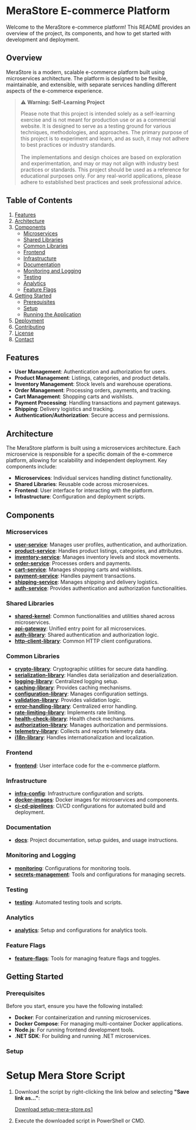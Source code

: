 # MeraStore E-commerce Platform

Welcome to the MeraStore e-commerce platform! This README provides an overview of the project, its components, and how to get started with development and deployment.

## Overview

MeraStore is a modern, scalable e-commerce platform built using microservices architecture. The platform is designed to be flexible, maintainable, and extensible, with separate services handling different aspects of the e-commerce experience.

> ⚠️ **Warning: Self-Learning Project**
>  <p>Please note that this project is intended solely as a self-learning exercise and is not meant for production use or as a commercial website. It is designed to serve as a testing ground for various techniques, methodologies, and approaches. The primary purpose of this project is to experiment and learn, and as such, it may not adhere to best practices or industry standards. <br><br>
> The implementations and design choices are based on exploration and experimentation, and may or may not align with industry best practices or standards. This project should be used as a reference for educational purposes only. For any real-world applications, please adhere to established best practices and seek professional advice.

## Table of Contents

1. [Features](#features)
2. [Architecture](#architecture)
3. [Components](#components)
   - [Microservices](#microservices)
   - [Shared Libraries](#shared-libraries)
   - [Common Libraries](#common-libraries)
   - [Frontend](#frontend)
   - [Infrastructure](#infrastructure)
   - [Documentation](#documentation)
   - [Monitoring and Logging](#monitoring-and-logging)
   - [Testing](#testing)
   - [Analytics](#analytics)
   - [Feature Flags](#feature-flags)
4. [Getting Started](#getting-started)
   - [Prerequisites](#prerequisites)
   - [Setup](#setup)
   - [Running the Application](#running-the-application)
5. [Deployment](#deployment)
6. [Contributing](#contributing)
7. [License](#license)
8. [Contact](#contact)

## Features

- **User Management**: Authentication and authorization for users.
- **Product Management**: Listings, categories, and product details.
- **Inventory Management**: Stock levels and warehouse operations.
- **Order Management**: Processing orders, payments, and tracking.
- **Cart Management**: Shopping carts and wishlists.
- **Payment Processing**: Handling transactions and payment gateways.
- **Shipping**: Delivery logistics and tracking.
- **Authentication/Authorization**: Secure access and permissions.

## Architecture

The MeraStore platform is built using a microservices architecture. Each microservice is responsible for a specific domain of the e-commerce platform, allowing for scalability and independent deployment. Key components include:

- **Microservices**: Individual services handling distinct functionality.
- **Shared Libraries**: Reusable code across microservices.
- **Frontend**: User interface for interacting with the platform.
- **Infrastructure**: Configuration and deployment scripts.

## Components

### Microservices

- **[user-service](https://github.com/sanjyotagureddy-merastore/user-service)**: Manages user profiles, authentication, and authorization.
- **[product-service](https://github.com/sanjyotagureddy-merastore/product-service)**: Handles product listings, categories, and attributes.
- **[inventory-service](https://github.com/sanjyotagureddy-merastore/inventory-service)**: Manages inventory levels and stock movements.
- **[order-service](https://github.com/sanjyotagureddy-merastore/order-service)**: Processes orders and payments.
- **[cart-service](https://github.com/sanjyotagureddy-merastore/cart-service)**: Manages shopping carts and wishlists.
- **[payment-service](https://github.com/sanjyotagureddy-merastore/payment-service)**: Handles payment transactions.
- **[shipping-service](https://github.com/sanjyotagureddy-merastore/shipping-service)**: Manages shipping and delivery logistics.
- **[auth-service](https://github.com/sanjyotagureddy-merastore/auth-service)**: Provides authentication and authorization functionalities.

### Shared Libraries

- **[shared-kernel](https://github.com/sanjyotagureddy-merastore/shared-kernel)**: Common functionalities and utilities shared across microservices.
- **[api-gateway](https://github.com/sanjyotagureddy-merastore/api-gateway)**: Unified entry point for all microservices.
- **[auth-library](https://github.com/sanjyotagureddy-merastore/auth-library)**: Shared authentication and authorization logic.
- **[http-client-library](https://github.com/sanjyotagureddy-merastore/http-client-library)**: Common HTTP client configurations.

### Common Libraries

- **[crypto-library](https://github.com/sanjyotagureddy-merastore/crypto-library)**: Cryptographic utilities for secure data handling.
- **[serialization-library](https://github.com/sanjyotagureddy-merastore/serialization-library)**: Handles data serialization and deserialization.
- **[logging-library](https://github.com/sanjyotagureddy-merastore/logging-library)**: Centralized logging setup.
- **[caching-library](https://github.com/sanjyotagureddy-merastore/caching-library)**: Provides caching mechanisms.
- **[configuration-library](https://github.com/sanjyotagureddy-merastore/configuration-library)**: Manages configuration settings.
- **[validation-library](https://github.com/sanjyotagureddy-merastore/validation-library)**: Provides validation logic.
- **[error-handling-library](https://github.com/sanjyotagureddy-merastore/error-handling-library)**: Centralized error handling.
- **[rate-limiting-library](https://github.com/sanjyotagureddy-merastore/rate-limiting-library)**: Implements rate limiting.
- **[health-check-library](https://github.com/sanjyotagureddy-merastore/health-check-library)**: Health check mechanisms.
- **[authorization-library](https://github.com/sanjyotagureddy-merastore/authorization-library)**: Manages authorization and permissions.
- **[telemetry-library](https://github.com/sanjyotagureddy-merastore/telemetry-library)**: Collects and reports telemetry data.
- **[i18n-library](https://github.com/sanjyotagureddy-merastore/i18n-library)**: Handles internationalization and localization.

### Frontend

- **[frontend](https://github.com/sanjyotagureddy-merastore/frontend)**: User interface code for the e-commerce platform.

### Infrastructure

- **[infra-config](https://github.com/sanjyotagureddy-merastore/infra-config)**: Infrastructure configuration and scripts.
- **[docker-images](https://github.com/sanjyotagureddy-merastore/docker-images)**: Docker images for microservices and components.
- **[ci-cd-pipelines](https://github.com/sanjyotagureddy-merastore/ci-cd-pipelines)**: CI/CD configurations for automated build and deployment.

### Documentation

- **[docs](https://github.com/sanjyotagureddy-merastore/docs)**: Project documentation, setup guides, and usage instructions.

### Monitoring and Logging

- **[monitoring](https://github.com/sanjyotagureddy-merastore/monitoring)**: Configurations for monitoring tools.
- **[secrets-management](https://github.com/sanjyotagureddy-merastore/secrets-management)**: Tools and configurations for managing secrets.

### Testing

- **[testing](https://github.com/sanjyotagureddy-merastore/testing)**: Automated testing tools and scripts.

### Analytics

- **[analytics](https://github.com/sanjyotagureddy-merastore/analytics)**: Setup and configurations for analytics tools.

### Feature Flags

- **[feature-flags](https://github.com/sanjyotagureddy-merastore/feature-flags)**: Tools for managing feature flags and toggles.

## Getting Started

### Prerequisites

Before you start, ensure you have the following installed:

- **Docker**: For containerization and running microservices.
- **Docker Compose**: For managing multi-container Docker applications.
- **Node.js**: For running frontend development tools.
- **.NET SDK**: For building and running .NET microservices.

### Setup

# Setup Mera Store Script

1. Download the script by right-clicking the link below and selecting **"Save link as..."**:

   [Download setup-mera-store.ps1](https://gist.github.com/sanjyotagureddy/7a6f8959aacc1dc6112346a7db271846/raw)

2. Execute the downloaded script in PowerShell or CMD.

